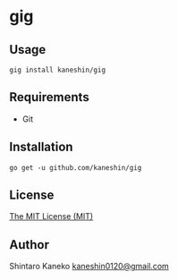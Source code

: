 # gig

## Usage

```
gig install kaneshin/gig
```

## Requirements

- Git

## Installation

```
go get -u github.com/kaneshin/gig
```

## License

[The MIT License (MIT)](http://kaneshin.mit-license.org/)

## Author

Shintaro Kaneko <kaneshin0120@gmail.com>
